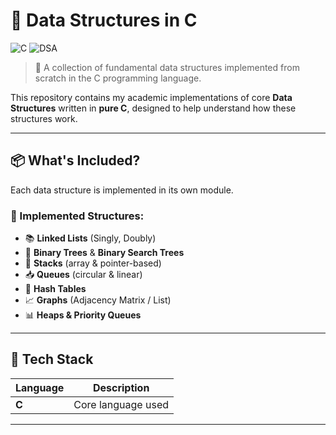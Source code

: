 # 🧱 Data Structures in C

![C](https://img.shields.io/badge/C-Language-00599C?logo=c&logoColor=white)
![DSA](https://img.shields.io/badge/Data%20Structures-Implemented-success)

> 📘 A collection of fundamental data structures implemented from scratch in the C programming language.

This repository contains my academic implementations of core **Data Structures** written in **pure C**, designed to help understand how these structures work.

---

## 📦 What's Included?

Each data structure is implemented in its own module.

### 🧩 Implemented Structures:

- 📚 **Linked Lists** (Singly, Doubly)
- 🌲 **Binary Trees** & **Binary Search Trees**
- 🔄 **Stacks** (array & pointer-based)
- 📥 **Queues** (circular & linear)
- 🎯 **Hash Tables**
- 📈 **Graphs** (Adjacency Matrix / List)
- 📊 **Heaps & Priority Queues**

---

## 🧰 Tech Stack

| Language | Description          |
|----------|----------------------|
| **C**    | Core language used   |


---


